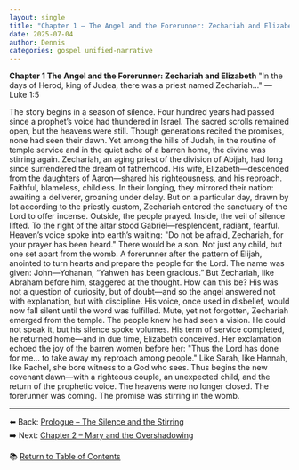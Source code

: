 ```yaml
---
layout: single
title: "Chapter 1 – The Angel and the Forerunner: Zechariah and Elizabeth"
date: 2025-07-04
author: Dennis
categories: gospel unified-narrative
---
```



**Chapter 1
The Angel and the Forerunner: Zechariah and Elizabeth**
"In the days of Herod, king of Judea, there was a priest named Zechariah..."
— Luke 1:5

The story begins in a season of silence.
Four hundred years had passed since a prophet’s voice had thundered in Israel. The sacred scrolls remained open, but the heavens were still. Though generations recited the promises, none had seen their dawn. Yet among the hills of Judah, in the routine of temple service and in the quiet ache of a barren home, the divine was stirring again.
Zechariah, an aging priest of the division of Abijah, had long since surrendered the dream of fatherhood. His wife, Elizabeth—descended from the daughters of Aaron—shared his righteousness, and his reproach. Faithful, blameless, childless. In their longing, they mirrored their nation: awaiting a deliverer, groaning under delay.
But on a particular day, drawn by lot according to the priestly custom, Zechariah entered the sanctuary of the Lord to offer incense. Outside, the people prayed. Inside, the veil of silence lifted.
To the right of the altar stood Gabriel—resplendent, radiant, fearful. Heaven’s voice spoke into earth’s waiting:
"Do not be afraid, Zechariah, for your prayer has been heard."
There would be a son.
Not just any child, but one set apart from the womb. A forerunner after the pattern of Elijah, anointed to turn hearts and prepare the people for the Lord. The name was given: John—Yohanan, “Yahweh has been gracious.”
But Zechariah, like Abraham before him, staggered at the thought. How can this be? His was not a question of curiosity, but of doubt—and so the angel answered not with explanation, but with discipline. His voice, once used in disbelief, would now fall silent until the word was fulfilled.
Mute, yet not forgotten, Zechariah emerged from the temple. The people knew he had seen a vision. He could not speak it, but his silence spoke volumes. His term of service completed, he returned home—and in due time, Elizabeth conceived.
Her exclamation echoed the joy of the barren women before her:
"Thus the Lord has done for me… to take away my reproach among people."
Like Sarah, like Hannah, like Rachel, she bore witness to a God who sees.
Thus begins the new covenant dawn—with a righteous couple, an unexpected child, and the return of the prophetic voice. The heavens were no longer closed. The forerunner was coming. The promise was stirring in the womb.


---

⬅️ Back: [Prologue – The Silence and the Stirring](/unified-gospel-narrative/2025/07/04/prologue-the-silence-and-the-stirring.html)  
➡️ Next: [Chapter 2 – Mary and the Overshadowing](/unified-gospel-narrative/2025/07/06/chapter-2-mary-and-the-overshadowing.html)

📚 [Return to Table of Contents](/unified-gospel-narrative/)
